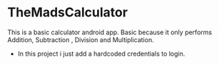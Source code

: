 # TheMadsCalculator
This is a basic calculator android app. Basic because it only performs Addition, Subtraction , Division and Multiplication.

- In this project i just add a hardcoded credentials to login.
